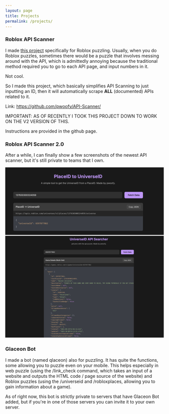 ```yaml
---
layout: page
title: Projects
permalink: /projects/
---
```


### Roblox API Scanner

I made [this project](https://github.com/pwoofy/API-Scanner/) specifically for Roblox puzzling. Usually, when you do Roblox puzzles, sometimes there would be a puzzle that involves messing around with the API, which is admittedly annoying because the traditional method required you to go to each API page, and input numbers in it.

Not cool. 

So I made this project, which basically simplifies API Scanning to just inputting an ID, then it will automatically scrape **ALL** (documented) APIs related to it.

Link: <https://github.com/pwoofy/API-Scanner/>

IMPORTANT: AS OF RECENTLY I TOOK THIS PROJECT DOWN TO WORK ON THE V2 VERSION OF THIS.

Instructions are provided in the github page.

### Roblox API Scanner 2.0

After a while, I can finally show a few screenshots of the newest API scanner, but it's still private to teams that I own.

![Image1](/images/blogimages/placetouniverse.png)
![Image2](/images/blogimages/apiscanner.png)

### Glaceon Bot

I made a bot (named qlaceon) also for puzzling. It has quite the functions, some allowing you to puzzle even on your mobile. This helps especially in web puzzle (using the /link_check command, which takes an input of a website and outputs the HTML code / page source of the website) and Roblox puzzles (using the /universeid and /robloxplaces, allowing you to gain information about a game).

As of right now, this bot is strictly private to servers that have Glaceon Bot added, but if you're in one of those servers you can invite it to your own server.